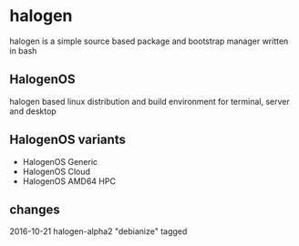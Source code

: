 # halogen
halogen is a simple source based package and bootstrap manager written in bash
## HalogenOS
halogen based linux distribution and build environment for terminal, server and desktop
## HalogenOS variants
* HalogenOS Generic
* HalogenOS Cloud
* HalogenOS AMD64 HPC

## changes

2016-10-21 halogen-alpha2 "debianize" tagged